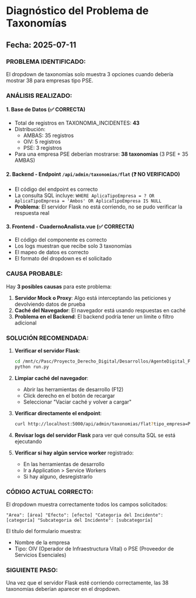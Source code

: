 # Diagnóstico del Problema de Taxonomías

## Fecha: 2025-07-11

### PROBLEMA IDENTIFICADO:
El dropdown de taxonomías solo muestra 3 opciones cuando debería mostrar 38 para empresas tipo PSE.

### ANÁLISIS REALIZADO:

#### 1. Base de Datos (✅ CORRECTA)
- Total de registros en TAXONOMIA_INCIDENTES: **43**
- Distribución:
  - AMBAS: 35 registros
  - OIV: 5 registros  
  - PSE: 3 registros
- Para una empresa PSE deberían mostrarse: **38 taxonomías** (3 PSE + 35 AMBAS)

#### 2. Backend - Endpoint `/api/admin/taxonomias/flat` (❓ NO VERIFICADO)
- El código del endpoint es correcto
- La consulta SQL incluye: `WHERE AplicaTipoEmpresa = ? OR AplicaTipoEmpresa = 'Ambos' OR AplicaTipoEmpresa IS NULL`
- **Problema**: El servidor Flask no está corriendo, no se pudo verificar la respuesta real

#### 3. Frontend - CuadernoAnalista.vue (✅ CORRECTA)
- El código del componente es correcto
- Los logs muestran que recibe solo 3 taxonomías
- El mapeo de datos es correcto
- El formato del dropdown es el solicitado

### CAUSA PROBABLE:

Hay **3 posibles causas** para este problema:

1. **Servidor Mock o Proxy**: Algo está interceptando las peticiones y devolviendo datos de prueba
2. **Caché del Navegador**: El navegador está usando respuestas en caché
3. **Problema en el Backend**: El backend podría tener un límite o filtro adicional

### SOLUCIÓN RECOMENDADA:

1. **Verificar el servidor Flask**:
   ```bash
   cd /mnt/c/Pasc/Proyecto_Derecho_Digital/Desarrollos/AgenteDigital_Flask/agente_digital_api
   python run.py
   ```

2. **Limpiar caché del navegador**:
   - Abrir las herramientas de desarrollo (F12)
   - Click derecho en el botón de recargar
   - Seleccionar "Vaciar caché y volver a cargar"

3. **Verificar directamente el endpoint**:
   ```bash
   curl http://localhost:5000/api/admin/taxonomias/flat?tipo_empresa=PSE
   ```

4. **Revisar logs del servidor Flask** para ver qué consulta SQL se está ejecutando

5. **Verificar si hay algún service worker** registrado:
   - En las herramientas de desarrollo
   - Ir a Application > Service Workers
   - Si hay alguno, desregistrarlo

### CÓDIGO ACTUAL CORRECTO:

El dropdown muestra correctamente todos los campos solicitados:
```
"Area": [área] "Efecto": [efecto] "Categoria del Incidente": [categoría] "Subcategoria del Incidente": [subcategoría]
```

El título del formulario muestra:
- Nombre de la empresa
- Tipo: OIV (Operador de Infraestructura Vital) o PSE (Proveedor de Servicios Esenciales)

### SIGUIENTE PASO:
Una vez que el servidor Flask esté corriendo correctamente, las 38 taxonomías deberían aparecer en el dropdown.